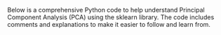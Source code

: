 Below is a comprehensive Python code to help understand Principal Component Analysis (PCA) using the sklearn library. The code includes comments and explanations to make it easier to follow and learn from.








